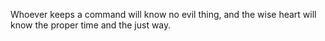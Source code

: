 Whoever keeps a command will know no evil thing, and the wise heart will know the proper time and the just way.
